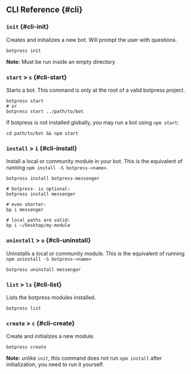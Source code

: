 ## CLI Reference {#cli}

### `init` {#cli-init}

Creates and initializes a new bot. Will prompt the user with questions.

```
botpress init
```

**Note:** Must be run inside an empty directory

### `start` &gt; `s` {#cli-start}

Starts a bot. This command is only at the root of a valid botpress project.

```
botpress start
# or
botpress start ../path/to/bot
```

If botpress is not installed globally, you may run a bot using `npm start`:

```
cd path/to/bot && npm start
```

### `install` &gt; `i` {#cli-install}

Install a local or community module in your bot. This is the equivalent of running `npm install -S botpress-<name>`.

```
botpress install botpress-messenger

# botpress- is optional:
botpress install messenger

# even shorter:
bp i messenger

# local paths are valid:
bp i ~/Desktop/my-module
```

### `uninstall` &gt; `u` {#cli-uninstall}

Uninstalls a local or community module. This is the equivalent of running `npm uninstall -S botpress-<name>`

```
botpress uninstall messenger
```

### `list` &gt; `ls` {#cli-list}

Lists the botpress modules installed.

```
botpress list
```

### `create` &gt; `c` {#cli-create}

Create and initializes a new module.

```
botpress create
```

**Note:** unlike `init`, this command does not run `npm install` after initialization, you need to run it yourself.